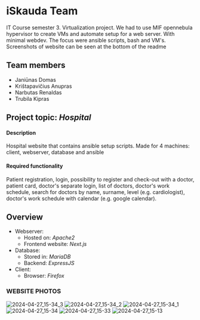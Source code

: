 # iSkauda Team

IT Course semester 3. Virtualization project. We had to use MIF opennebula hypervisor to create VMs and automate setup for a web server. With minimal webdev. The focus were ansible scripts, bash and VM's.
Screenshots of website can be seen at the bottom of the readme

## Team members

 - Janiūnas Domas
 - Krištapavičius Anupras
 - Narbutas Renaldas
 - Trubila Kipras

## Project topic: *Hospital*

#### Description

Hospital website that contains ansible setup scripts. Made for 4 machines: client, webserver, database and ansible

#### Required functionality

Patient registration, login, possibility to register and check-out with a doctor, patient card, doctor's separate login, list of doctors, doctor's work schedule, search for doctors by name, surname, level (e.g. cardiologist), doctor's work schedule with calendar (e.g. google calendar).

## Overview

 - Webserver:
   - Hosted on: *Apache2*
   - Frontend website: *Next.js*
 - Database: 
   - Stored in: *MariaDB*
   - Backend: *ExpressJS*
 - Client: 
   - Browser: *Firefox*

### WEBSITE PHOTOS
![2024-04-27_15-34_3](https://github.com/FluffyDango/university/assets/62252774/6e80388b-ed83-4c7c-af5a-5f50573d6fc7)
![2024-04-27_15-34_2](https://github.com/FluffyDango/university/assets/62252774/66b8d56a-fdfd-4f7e-a4bf-ded48741718e)
![2024-04-27_15-34_1](https://github.com/FluffyDango/university/assets/62252774/50840feb-dea5-4034-a52b-0fdf60f71d2a)
![2024-04-27_15-34](https://github.com/FluffyDango/university/assets/62252774/5e677cf8-68b0-4fda-81c2-8eed825a177b)
![2024-04-27_15-33](https://github.com/FluffyDango/university/assets/62252774/b4b9bd12-5f78-463e-b38c-a2ddbbc0f229)
![2024-04-27_15-13](https://github.com/FluffyDango/university/assets/62252774/5f053380-0c7d-4802-8b27-c3d35830309b)

